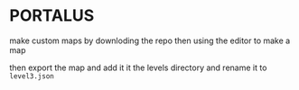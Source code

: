 # PORTALUS


make custom maps by
downloding the repo then using the editor to make a map

then export the map and add it it the levels directory and rename it to `level3.json`
